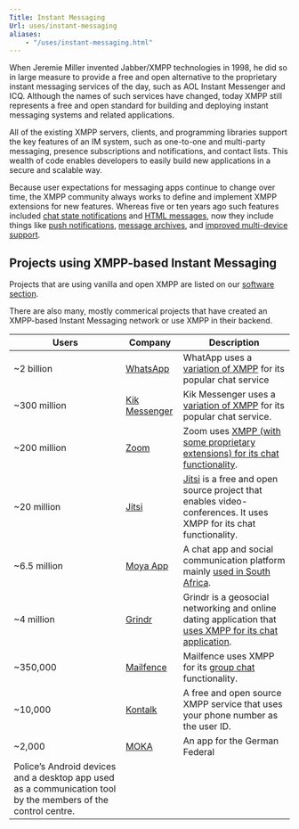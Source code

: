 ```yaml
---
Title: Instant Messaging
Url: uses/instant-messaging
aliases:
    - "/uses/instant-messaging.html"
---
```


When Jeremie Miller invented Jabber/XMPP technologies in 1998, he did so in large measure to provide a free and open alternative to the proprietary instant messaging services of the day, such as AOL Instant Messenger and ICQ. Although the names of such services have changed, today XMPP still represents a free and open standard for building and deploying instant messaging systems and related applications.

All of the existing XMPP servers, clients, and programming libraries support the key features of an IM system, such as one-to-one and multi-party messaging, presence subscriptions and notifications, and contact lists. This wealth of code enables developers to easily build new applications in a secure and scalable way.

Because user expectations for messaging apps continue to change over time, the XMPP community always works to define and implement XMPP extensions for new features. Whereas five or ten years ago such features included [chat state notifications](/extensions/xep-0085.html) and [HTML messages](/extensions/xep-0071.html), now they include things like [push notifications](/extensions/xep-0357.html), [message archives](/extensions/xep-0313.html), and [improved multi-device support](/extensions/xep-0280.html).

## Projects using XMPP-based Instant Messaging

Projects that are using vanilla and open XMPP are listed on our [software section](/software/).

There are also many, mostly commerical projects that have created an XMPP-based Instant Messaging network or use XMPP in their backend.

| Users        | Company                         | Description                            |
|--------------|---------------------------------|----------------------------------------|
| ~2 billion | [WhatsApp](https://www.whatsapp.com/about) | WhatApp uses a [variation of XMPP](https://github.com/WHAnonymous/Chat-API/wiki/FunXMPP-Protocol) for its popular chat service |
| ~300 million | [Kik Messenger](https://www.kik.com/) | Kik Messenger uses a [variation of XMPP](https://github.com/tomer8007/kik-bot-api-unofficial) for its popular chat service. |
| ~200 million | [Zoom](https://zoom.us)         | Zoom uses [XMPP (with some proprietary extensions) for its chat functionality](https://blog.talosintelligence.com/2020/04/zoom-user-enumeration.html). |
|  ~20 million    | [Jitsi](https://jitsi.org)      | [Jitsi](https://jitsi.org/about/) is a free and open source project that enables video-conferences. It uses XMPP for its chat functionality. |
| ~6.5 million | [Moya App](https://moya.app/)   | A chat app and social communication platform mainly [used in South Africa](https://www.businessinsider.co.za/the-moyaapp-has-6m-active-users-and-challenging-whatsapp-2022-8). |
| ~4 million   | [Grindr](https://grindr.com)    | Grindr is a geosocial networking and online dating application that [uses XMPP for its chat application](https://www.meetup.com/Los-Angeles-Android-Developers-Mobile-Developers-Meetup/events/221112018/). |
|    ~350,000  | [Mailfence](https://mailfence.com)   | Mailfence uses XMPP for its [group chat](https://blog.mailfence.com/mailfence-groups/) functionality. |
|    ~10,000   | [Kontalk](http://kontalk.org)   | A free and open source XMPP service that uses your phone number as the user ID. |
|    ~2,000     | [MOKA](https://www.bundespolizei.de/Web/DE/Service/Mediathek/Jahresberichte/jahresbericht_2020_EN_file.pdf?__blob=publicationFile&v=48)   | An app for the German Federal
Police’s Android devices and a desktop app used as a communication tool by the members of the control centre. |
